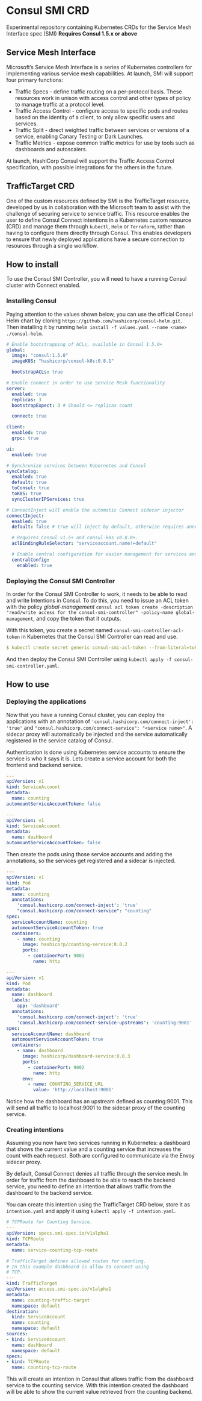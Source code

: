 # Consul SMI CRD
Experimental repository containing Kubernetes CRDs for the Service Mesh Interface spec (SMI)
**Requires Consul 1.5.x or above**

## Service Mesh Interface
Microsoft’s Service Mesh Interface is a series of Kubernetes controllers for implementing various service mesh capabilities. At launch, SMI will support four primary functions:
- Traffic Specs - define traffic routing on a per-protocol basis. These resources work in unison with access control and other types of policy to manage traffic at a protocol level.
- Traffic Access Control - configure access to specific pods and routes based on the identity of a client,  to only allow specific users and services.
- Traffic Split - direct weighted traffic between services or versions of a service, enabling Canary Testing or Dark Launches.
- Traffic Metrics - expose common traffic metrics for use by tools such as dashboards and autoscalers.

At launch, HashiCorp Consul will support the Traffic Access Control specification, with possible integrations for the others in the future.     

## TrafficTarget CRD
One of the custom resources defined by SMI is the TrafficTarget resource, developed by us in collaboration with the Microsoft team to assist with the challenge of securing service to service traffic. This resource enables the user to define Consul Connect intentions in a Kubernetes custom resource (CRD) and manage them through `kubectl`, `Helm` or `Terraform`, rather than having to configure them directly through Consul. This enables developers to ensure that newly deployed applications have a secure connection to resources through a single workflow.

## How to install
To use the Consul SMI Controller, you will need to have a running Consul cluster with Connect enabled.

### Installing Consul
Paying attention to the values shown below, you can use the official Consul Helm chart by cloning `https://github.com/hashicorp/consul-helm.git`.
Then installing it by running `helm install -f values.yaml --name <name> ./consul-helm`.

```yaml
# Enable bootstrapping of ACLs, available in Consul 1.5.0+
global:
  image: "consul:1.5.0"
  imageK8S: "hashicorp/consul-k8s:0.8.1"

  bootstrapACLs: true

# Enable connect in order to use Service Mesh functionality
server:
  enabled: true
  replicas: 3
  bootstrapExpect: 3 # Should <= replicas count

  connect: true

client:
  enabled: true
  grpc: true

ui:
  enabled: true

# Synchronize services between Kubernetes and Consul
syncCatalog:
  enabled: true
  default: true
  toConsul: true
  toK8S: true
  syncClusterIPServices: true

# ConnectInject will enable the automatic Connect sidecar injector
connectInject:
  enabled: true
  default: false # true will inject by default, otherwise requires annotation.

  # Requires Consul v1.5+ and consul-k8s v0.8.0+.
  aclBindingRuleSelector: "serviceaccount.name!=default"

  # Enable central configuration for easier management for services and proxies.
  centralConfig:
    enabled: true
```

### Deploying the Consul SMI Controller
In order for the Consul SMI Controller to work, it needs to be able to read and write Intentions in Consul. 
To do this, you need to issue an ACL token with the policy *global-management* `consul acl token create -description "read/write access for the consul-smi-controller" -policy-name global-management`, and copy the token that it outputs.

With this token, you create a secret named `consul-smi-controller-acl-token` in Kubernetes that the Consul SMI Controller can read and use.
```yaml
$ kubectl create secret generic consul-smi-acl-token --from-literal=token=[your token]
```

And then deploy the Consul SMI Controller using `kubectl apply -f consul-smi-controller.yaml`.

## How to use
### Deploying the applications
Now that you have a running Consul cluster, you can deploy the applications with an annotation of `'consul.hashicorp.com/connect-inject': 'true'` and `"consul.hashicorp.com/connect-service": "<service name>"`. A sidecar proxy will automatically be injected and the service automatically registered in the service catalog of Consul.

Authentication is done using Kubernetes service accounts to ensure the service is who it says it is.
Lets create a service account for both the frontend and backend service.

```yaml
---
apiVersion: v1
kind: ServiceAccount
metadata:
  name: counting
automountServiceAccountToken: false
```

```yaml
---
apiVersion: v1
kind: ServiceAccount
metadata:
  name: dashboard
automountServiceAccountToken: false
```

Then create the pods using those service accounts and adding the annotations, so the services get registered and a sidecar is injected.

```yaml
---
apiVersion: v1
kind: Pod
metadata:
  name: counting
  annotations:
    'consul.hashicorp.com/connect-inject': 'true'
    "consul.hashicorp.com/connect-service": "counting"
spec:
  serviceAccountName: counting
  automountServiceAccountToken: true
  containers:
    - name: counting
      image: hashicorp/counting-service:0.0.2
      ports:
        - containerPort: 9001
          name: http
```

```yaml
---
apiVersion: v1
kind: Pod
metadata:
  name: dashboard
  labels:
    app: 'dashboard'
  annotations:
    'consul.hashicorp.com/connect-inject': 'true'
    'consul.hashicorp.com/connect-service-upstreams': 'counting:9001'
spec:
  serviceAccountName: dashboard
  automountServiceAccountToken: true
  containers:
    - name: dashboard
      image: hashicorp/dashboard-service:0.0.3
      ports:
        - containerPort: 9002
          name: http
      env:
        - name: COUNTING_SERVICE_URL
          value: 'http://localhost:9001'
```

Notice how the dashboard has an upstream defined as counting:9001. This will send all traffic to localhost:9001 to the sidecar proxy of the counting service.

### Creating intentions
Assuming you now have two services running in Kubernetes: a dashboard that shows the current value and a counting service that increases the count with each request. Both are configured to communicate via the Envoy sidecar proxy.

By default, Consul Connect denies all traffic through the service mesh. In order for traffic from the dashboard to be able to reach the backend service, you need to define an intention that allows traffic from the dashboard to the backend service.

You can create this intention using the TrafficTarget CRD below, store it as `intention.yaml` and apply it using `kubectl apply -f intention.yaml`.

```yaml
# TCPRoute for Counting Service.
---
apiVersion: specs.smi-spec.io/v1alpha1
kind: TCPRoute
metadata:
  name: service-counting-tcp-route
```

```yaml
# TrafficTarget defines allowed routes for counting.
# In this example dashboard is allow to connect using
# TCP.
---
kind: TrafficTarget
apiVersion: access.smi-spec.io/v1alpha1
metadata:
  name: counting-traffic-target
  namespace: default
destination:
  kind: ServiceAccount
  name: counting
  namespace: default
sources:
- kind: ServiceAccount
  name: dashboard
  namespace: default
specs:
- kind: TCPRoute
  name: counting-tcp-route
```

This will create an intention in Consul that allows traffic from the dashboard service to the counting service.
With this intention created the dashboard will be able to show the current value retrieved from the counting backend.
